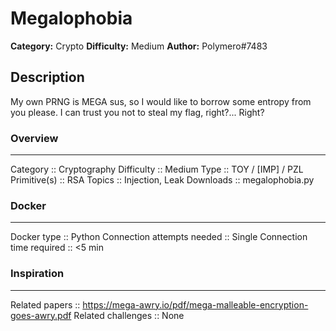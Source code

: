 # Megalophobia
**Category:** Crypto
**Difficulty:** Medium
**Author:** Polymero#7483

## Description
My own PRNG is MEGA sus, so I would like to borrow some entropy from you please. I can trust you not to steal my flag, right?... Right?



### Overview
---
Category		:: Cryptography
Difficulty		:: Medium
Type			:: TOY / [IMP] / PZL
Primitive(s)	:: RSA
Topics			:: Injection, Leak
Downloads		:: megalophobia.py


### Docker
---
Docker type					:: Python
Connection attempts needed	:: Single
Connection time required	:: <5 min


### Inspiration
---
Related papers		:: https://mega-awry.io/pdf/mega-malleable-encryption-goes-awry.pdf
Related challenges	:: None
